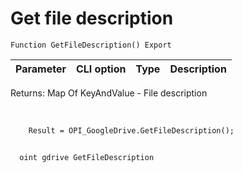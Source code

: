 ﻿---
sidebar_position: 10
---

# Get file description 




`Function GetFileDescription() Export`

  | Parameter | CLI option | Type | Description |
  |-|-|-|-|

  
  Returns:  Map Of KeyAndValue - File description

<br/>




```bsl title="Code example"
    Result = OPI_GoogleDrive.GetFileDescription();
```



```sh title="CLI command example"
    
  oint gdrive GetFileDescription

```

```json title="Result"

```
